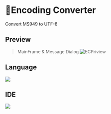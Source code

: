 # 📖Encoding Converter
Convert MS949 to UTF-8

## Preview
> MainFrame & Message Dialog
![ECPriview](https://github.com/221B0825/EncodingConverter/assets/73543187/a876e13a-58bb-4531-8da5-afcb0d5fcea8)


## Language
<img src="https://img.shields.io/badge/java-007396?style=for-the-badge&logo=java&logoColor=white">

## IDE
<img src="https://img.shields.io/badge/eclipseide-2C2255?style=for-the-badge&logo=eclipseide&logoColor=white">
